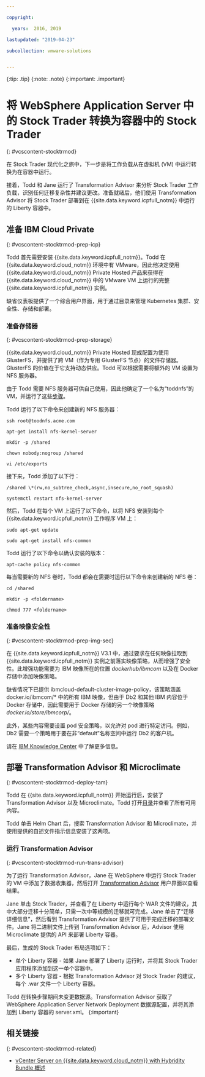```yaml
---

copyright:

  years:  2016, 2019

lastupdated: "2019-04-23"

subcollection: vmware-solutions


---
```


{:tip: .tip}
{:note: .note}
{:important: .important}

# 将 WebSphere Application Server 中的 Stock Trader 转换为容器中的 Stock Trader
{: #vcscontent-stocktrmod}

在 Stock Trader 现代化之旅中，下一步是将工作负载从在虚拟机 (VM) 中运行转换为在容器中运行。

接着，Todd 和 Jane 运行了 Transformation Advisor 来分析 Stock Trader 工作负载，识别任何迁移复杂性并建议更改。准备就绪后，他们使用 Transformation Advisor 将 Stock Trader 部署到在 {{site.data.keyword.icpfull_notm}} 中运行的 Liberty 容器中。

## 准备 IBM Cloud Private
{: #vcscontent-stocktrmod-prep-icp}

Todd 首先需要安装 {{site.data.keyword.icpfull_notm}}。Todd 在 {{site.data.keyword.cloud_notm}} 环境中有 VMware，因此他决定使用 {{site.data.keyword.cloud_notm}} Private Hosted 产品来获得在 {{site.data.keyword.cloud_notm}} 中的 VMware VM 上运行的完整 {{site.data.keyword.icpfull_notm}} 实例。

缺省仪表板提供了一个综合用户界面，用于通过目录来管理 Kubernetes 集群、安全性、存储和部署。

### 准备存储器
{: #vcscontent-stocktrmod-prep-storage}

{{site.data.keyword.cloud_notm}} Private Hosted 现成配置为使用 GlusterFS，并提供了跨 VM（作为专用 GlusterFS 节点）的文件存储器。GlusterFS 的价值在于它支持动态供应。Todd 可以根据需要将额外的 VM 设置为 NFS 服务器。

由于 Todd 需要 NFS 服务器可供自己使用，因此他确定了一个名为“toddnfs”的 VM，并运行了这些[步骤](https://help.ubuntu.com/community/SettingUpNFSHowTo)。

Todd 运行了以下命令来创建新的 NFS 服务器：

`ssh root@toodnfs.acme.com`

`apt-get install nfs-kernel-server`

`mkdir -p /shared`

`chown nobody:nogroup /shared`

`vi /etc/exports`

接下来，Todd 添加了以下行：

`/shared \*(rw,no_subtree_check,async,insecure,no_root_squash)`

`systemctl restart nfs-kernel-server`

然后，Todd 在每个 VM 上运行了以下命令，以将 NFS 安装到每个 {{site.data.keyword.icpfull_notm}} 工作程序 VM 上：

`sudo apt-get update`

`sudo apt-get install nfs-common`

Todd 运行了以下命令以确认安装的版本：

`apt-cache policy nfs-common`

每当需要新的 NFS 卷时，Todd 都会在需要时运行以下命令来创建新的 NFS 卷：

`cd /shared`

`mkdir -p <foldername>`

`chmod 777 <foldername>`

### 准备映像安全性
{: #vcscontent-stocktrmod-prep-img-sec}

在 {{site.data.keyword.icpfull_notm}} V3.1 中，通过要求在任何映像拉取到 {{site.data.keyword.icpfull_notm}} 实例之前落实映像策略，从而增强了安全性。此增强功能需要为 IBM 映像所在的位置 *dockerhub/ibmcom* 以及在 Docker 存储中添加映像策略。

缺省情况下已提供 ibmcloud-default-cluster-image-policy，该策略涵盖 docker.io/ibmcom/\* 中的所有 IBM 映像，但由于 Db2 和其他 IBM 内容位于 Docker 存储中，因此需要用于 Docker 存储的另一个映像策略 *docker.io/store/ibmcorp/*。

此外，某些内容需要设置 pod 安全策略，以允许对 pod 进行特定访问。例如，Db2 需要一个策略用于要在非“default”名称空间中运行 Db2 的客户机。

请在 [IBM Knowledge Center](https://www.ibm.com/support/knowledgecenter/SSBS6K_3.1.0/manage_cluster/enable_pod_security.html) 中了解更多信息。

## 部署 Transformation Advisor 和 Microclimate
{: #vcscontent-stocktrmod-deploy-tam}

Todd 在 {{site.data.keyword.icpfull_notm}} 开始运行后，安装了 Transformation Advisor 以及 Microclimate。Todd 打开[目录](https://www.ibm.com/cloud/private/architecture)并查看了所有可用内容。

Todd 单击 Helm Chart 后，搜索 Transformation Advisor 和 Microclimate，并使用提供的自述文件指示信息安装了这两项。

### 运行 Transformation Advisor
{: #vcscontent-stocktrmod-run-trans-advisor}

为了运行 Transformation Advisor，Jane 在 WebSphere 中运行 Stock Trader 的 VM 中添加了数据收集器，然后打开 [Transformation
Advisor](https://developer.ibm.com/recipes/tutorials/using-the-transformation-advisor-on-ibm-cloud-private/) 用户界面以查看结果。

Jane 单击 Stock Trader，并查看了在 Liberty 中运行每个 WAR 文件的建议，其中大部分迁移十分简单，只需一次中等规模的迁移就可完成。Jane 单击了“迁移详细信息”，然后看到 Transformation Advisor 提供了可用于完成迁移的部署文件。Jane 将二进制文件上传到 Transformation Advisor 后，Advisor 使用 Microclimate 提供的 API 来部署 Liberty 容器。

最后，生成的 Stock Trader 布局选项如下：
* 单个 Liberty 容器 - 如果 Jane 部署了 Liberty 运行时，并将其 Stock Trader 应用程序添加到这一单个容器中。
* 多个 Liberty 容器 - 根据 Transformation Advisor 对 Stock Trader 的建议，每个 .war 文件一个 Liberty 容器。

Todd 在转换步骤期间未变更数据源。Transformation Advisor 获取了 WebSphere Application Server Network Deployment 数据源配置，并将其添加到 Liberty 容器的 server.xml。
{:important}

## 相关链接
{: #vcscontent-stocktrmod-related}

* [vCenter Server on {{site.data.keyword.cloud_notm}} with Hybridity Bundle 概述](/docs/services/vmwaresolutions/archiref/vcs?topic=vmware-solutions-vcs-hybridity-intro)
